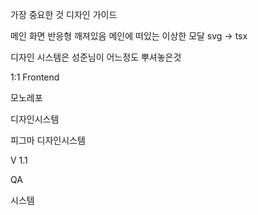 가장 중요한 것
디자인 가이드

메인 화면 반응형 깨져있음
메인에 떠있는 이상한 모달
svg -> tsx

디자인 시스템은 성준님이 어느정도 뿌셔놓은것

1:1
Frontend


모노레포

디자인시스템

피그마 디자인시스템

V 1.1

QA

시스템